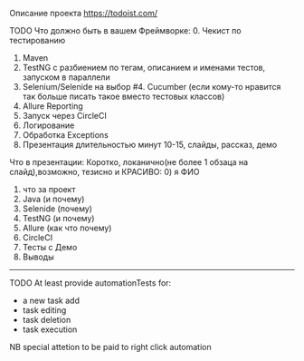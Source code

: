 Описание проекта
https://todoist.com/ 

TODO
Что должно быть в вашем Фреймворке:
0. Чекист по тестированию
1. Maven
2. TestNG с разбиением по тегам, описанием и именами тестов, запуском в параллели
3. Selenium/Selenide на выбор
#4. Cucumber (если кому-то нравится так больше писать такое вместо тестовых классов)
5. Allure Reporting
6. Запуск через CircleCI
7. Логирование
8. Обработка Exceptions
9. Презентация длительностью минут 10-15, слайды, рассказ, демо

Что в презентации:  Коротко, локанично(не более 1 обзаца на слайд),возможно, тезисно и КРАСИВО:
0) я ФИО   
1) что за проект 
2) Java (и почему) 
3) Selenide (почему) 
4) TestNG (и почему)
5) Allure (как что почему) 
6) CircleCI 
7) Тесты с Демо 
8) Выводы

----------------------------------
TODO 
At least provide automationTests for:
- a new task add
- task editing
- task deletion
- task execution

NB special attetion to be paid to right click automation